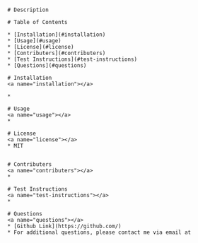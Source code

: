 #  
    # Description 
     
    # Table of Contents
  
    * [Installation](#installation)
    * [Usage](#usage)  
    * [License](#license)
    * [Contributers](#contributers)
    * [Test Instructions](#test-instructions)
    * [Questions](#questions)
    
    # Installation
    <a name="installation"></a>
  
    *  
  
    # Usage
    <a name="usage"></a>
    *  
  
    # License
    <a name="license"></a>
    * MIT 
  
  
    # Contributers
    <a name="contributers"></a>
    *  
  
    # Test Instructions
    <a name="test-instructions"></a>
    *  
  
    # Questions
    <a name="questions"></a>
    * [Github Link](https://github.com/)
    * For additional questions, please contact me via email at 
   